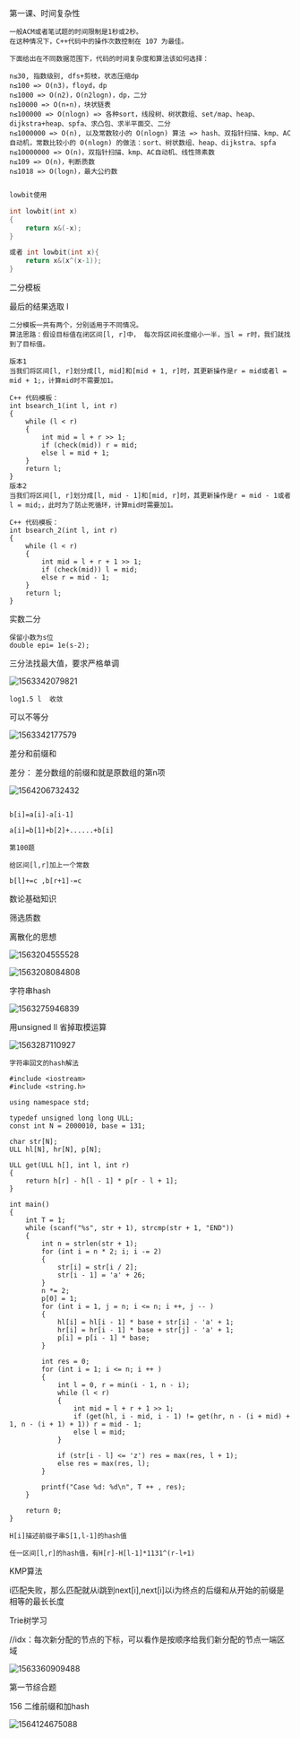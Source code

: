 第一课、时间复杂性

```
一般ACM或者笔试题的时间限制是1秒或2秒。
在这种情况下，C++代码中的操作次数控制在 107 为最佳。

下面给出在不同数据范围下，代码的时间复杂度和算法该如何选择：

n≤30, 指数级别, dfs+剪枝，状态压缩dp
n≤100 => O(n3)，floyd，dp
n≤1000 => O(n2)，O(n2logn)，dp，二分
n≤10000 => O(n∗n)，块状链表
n≤100000 => O(nlogn) => 各种sort，线段树、树状数组、set/map、heap、dijkstra+heap、spfa、求凸包、求半平面交、二分
n≤1000000 => O(n), 以及常数较小的 O(nlogn) 算法 => hash、双指针扫描、kmp、AC自动机，常数比较小的 O(nlogn) 的做法：sort、树状数组、heap、dijkstra、spfa
n≤10000000 => O(n)，双指针扫描、kmp、AC自动机、线性筛素数
n≤109 => O(n)，判断质数
n≤1018 => O(logn)，最大公约数
  
```





```c++
lowbit使用

int lowbit(int x)
{
    return x&(-x);
}

或者 int lowbit(int x){
    return x&(x^(x-1));
}
```





二分模板

最后的结果选取  l

```
二分模板一共有两个，分别适用于不同情况。
算法思路：假设目标值在闭区间[l, r]中， 每次将区间长度缩小一半，当l = r时，我们就找到了目标值。

版本1
当我们将区间[l, r]划分成[l, mid]和[mid + 1, r]时，其更新操作是r = mid或者l = mid + 1;，计算mid时不需要加1。

C++ 代码模板：
int bsearch_1(int l, int r)
{
    while (l < r)
    {
        int mid = l + r >> 1;
        if (check(mid)) r = mid;
        else l = mid + 1;
    }
    return l;
}
版本2
当我们将区间[l, r]划分成[l, mid - 1]和[mid, r]时，其更新操作是r = mid - 1或者l = mid;，此时为了防止死循环，计算mid时需要加1。

C++ 代码模板：
int bsearch_2(int l, int r)
{
    while (l < r)
    {
        int mid = l + r + 1 >> 1;
        if (check(mid)) l = mid;
        else r = mid - 1;
    }
    return l;
}

```



实数二分

```
保留小数为s位
double epi= 1e(s-2);
```

三分法找最大值，要求严格单调  

![1563342079821](assets/1563342079821.png)

```
log1.5 l  收敛
```

可以不等分

![1563342177579](assets/1563342177579.png)













差分和前缀和

差分：  差分数组的前缀和就是原数组的第n项

![1564206732432](assets/1564206732432.png)

```

b[i]=a[i]-a[i-1]

a[i]=b[1]+b[2]+......+b[i]

第100题

给区间[l,r]加上一个常数

b[l]+=c ,b[r+1]-=c

```











数论基础知识

筛选质数















离散化的思想

![1563204555528](assets/1563204555528.png)

![1563208084808](assets/1563208084808.png)





字符串hash

![1563275946839](assets/1563275946839.png)

用unsigned ll 省掉取模运算

![1563287110927](assets/1563287110927.png)

```
字符串回文的hash解法

#include <iostream>
#include <string.h>

using namespace std;

typedef unsigned long long ULL;
const int N = 2000010, base = 131;

char str[N];
ULL hl[N], hr[N], p[N];

ULL get(ULL h[], int l, int r)
{
    return h[r] - h[l - 1] * p[r - l + 1];
}

int main()
{
    int T = 1;
    while (scanf("%s", str + 1), strcmp(str + 1, "END"))
    {
        int n = strlen(str + 1);
        for (int i = n * 2; i; i -= 2)
        {
            str[i] = str[i / 2];
            str[i - 1] = 'a' + 26;
        }
        n *= 2;
        p[0] = 1;
        for (int i = 1, j = n; i <= n; i ++, j -- )
        {
            hl[i] = hl[i - 1] * base + str[i] - 'a' + 1; 
            hr[i] = hr[i - 1] * base + str[j] - 'a' + 1;
            p[i] = p[i - 1] * base;
        }

        int res = 0;
        for (int i = 1; i <= n; i ++ )
        {
            int l = 0, r = min(i - 1, n - i);
            while (l < r)
            {
                int mid = l + r + 1 >> 1;
                if (get(hl, i - mid, i - 1) != get(hr, n - (i + mid) + 1, n - (i + 1) + 1)) r = mid - 1;
                else l = mid;
            }

            if (str[i - l] <= 'z') res = max(res, l + 1);
            else res = max(res, l);
        }

        printf("Case %d: %d\n", T ++ , res);
    }

    return 0;
}

```

```
H[i]描述前缀子串S[1,l-1]的hash值

任一区间[l,r]的hash值，有H[r]-H[l-1]*1131^(r-l+1)
```



KMP算法

i匹配失败，那么匹配就从i跳到next[i],next[i]以i为终点的后缀和从开始的前缀是相等的最长长度





Trie树学习

//idx：每次新分配的节点的下标，可以看作是按顺序给我们新分配的节点一端区域

![1563360909488](assets/1563360909488.png)





第一节综合题

156 二维前缀和加hash

![1564124675088](assets/1564124675088.png)